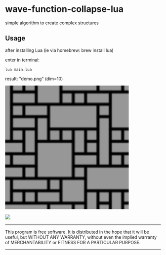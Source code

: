 # wave-function-collapse-lua
simple algorithm to create complex structures

## Usage

after installing Lua (ie via homebrew: brew install lua)

enter in terminal: 
```
lua main.lua
```
result: "demo.png" (dim=10)
<div align="left"><img src="/resources/demo.png" width="400px"</img></div> 

![](tileSet/balnk.png)

*************
This program is free software. It is distributed in the hope that it will be useful, but WITHOUT ANY WARRANTY, without even the implied warranty of MERCHANTABILITY or FITNESS FOR A PARTICULAR PURPOSE. 
*************
